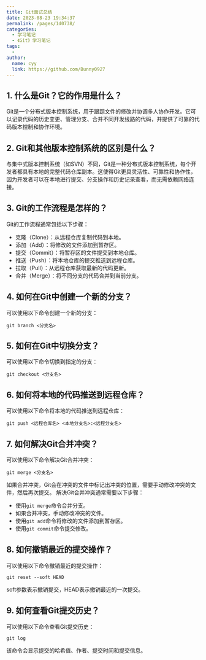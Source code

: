```yaml
---
title: Git面试总结
date: 2023-08-23 19:34:37
permalink: /pages/1d0738/
categories:
  - 学习笔记
  - 《Git》学习笔记
tags:
  - 
author: 
  name: cyy
  link: https://github.com/Bunny0927
---
```


## 1. 什么是Git？它的作用是什么？
Git是一个分布式版本控制系统，用于跟踪文件的修改并协调多人协作开发。它可以记录代码的历史变更、管理分支、合并不同开发线路的代码，并提供了可靠的代码版本控制和协作环境。

## 2. Git和其他版本控制系统的区别是什么？
与集中式版本控制系统（如SVN）不同，Git是一种分布式版本控制系统，每个开发者都具有本地的完整代码仓库副本。这使得Git更具灵活性、可靠性和协作性，因为开发者可以在本地进行提交、分支操作和历史记录查看，而无需依赖网络连接。

## 3. Git的工作流程是怎样的？
Git的工作流程通常包括以下步骤：

- 克隆（Clone）：从远程仓库复制代码到本地。
- 添加（Add）：将修改的文件添加到暂存区。
- 提交（Commit）：将暂存区的文件提交到本地仓库。
- 推送（Push）：将本地仓库的提交推送到远程仓库。
- 拉取（Pull）：从远程仓库获取最新的代码更新。
- 合并（Merge）：将不同分支的代码合并到当前分支。

## 4. 如何在Git中创建一个新的分支？
  
  可以使用以下命令创建一个新的分支：
  ```shell
  git branch <分支名>
  ```

## 5. 如何在Git中切换分支？
    
  可以使用以下命令切换到指定的分支：
  ```shell
  git checkout <分支名>
  ```

## 6. 如何将本地的代码推送到远程仓库？
  可以使用以下命令将本地的代码推送到远程仓库：
  ```shell
  git push <远程仓库名> <本地分支名>:<远程分支名>
  ```
## 7. 如何解决Git合并冲突？
  可以使用以下命令解决Git合并冲突：
  ```shell
  git merge <分支名>
  ```
  如果合并冲突，Git会在冲突的文件中标记出冲突的位置，需要手动修改冲突的文件，然后再次提交。
  解决Git合并冲突通常需要以下步骤：

  - 使用`git merge`命令合并分支。
  - 如果合并冲突，手动修改冲突的文件。
  - 使用`git add`命令将修改的文件添加到暂存区。
  - 使用`git commit`命令提交修改。

## 8. 如何撤销最近的提交操作？
  可以使用以下命令撤销最近的提交操作：
  ```shell
  git reset --soft HEAD
  ```
  soft参数表示撤销提交，HEAD表示撤销最近的一次提交。

## 9. 如何查看Git提交历史？
  可以使用以下命令查看Git提交历史：
  ```shell
  git log
  ```
  该命令会显示提交的哈希值、作者、提交时间和提交信息。